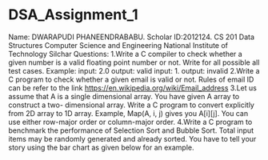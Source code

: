 # DSA_Assignment_1
Name: DWARAPUDI PHANEENDRABABU. Scholar ID:2012124. CS 201 Data Structures Computer Science and Engineering National Institute of Technology Silchar  Questions:  1.Write a C compiler to check whether a given number is a valid floating point number or not. Write for all possible all test cases. Example: input: 2.0 output: valid input: 1. output: invalid  2.Write a C program to check whether a given email is valid or not. Rules of email ID can be refer to the link https://en.wikipedia.org/wiki/Email_address  3.Let us assume that A is a single dimensional array. You have given A array to construct a two- dimensional array. Write a C program to convert explicitly from 2D array to 1D array. Example, Map(A, i, j) gives you A[i][j]. You can use either row-major order or column-major order.  4.Write a C program to benchmark the performance of Selection Sort and Bubble Sort. Total input items may be randomly generated and already sorted. You have to tell your story using the bar chart as given below for an example.

